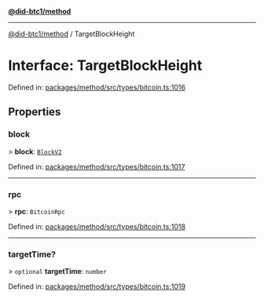 [**@did-btc1/method**](../README.md)

***

[@did-btc1/method](../globals.md) / TargetBlockHeight

# Interface: TargetBlockHeight

Defined in: [packages/method/src/types/bitcoin.ts:1016](https://github.com/dcdpr/did-btc1-js/blob/4ab6f9915d95beed9bc633644c9db1539395f512/packages/method/src/types/bitcoin.ts#L1016)

## Properties

### block

&gt; **block**: [`BlockV2`](BlockV2.md)

Defined in: [packages/method/src/types/bitcoin.ts:1017](https://github.com/dcdpr/did-btc1-js/blob/4ab6f9915d95beed9bc633644c9db1539395f512/packages/method/src/types/bitcoin.ts#L1017)

***

### rpc

&gt; **rpc**: `BitcoinRpc`

Defined in: [packages/method/src/types/bitcoin.ts:1018](https://github.com/dcdpr/did-btc1-js/blob/4ab6f9915d95beed9bc633644c9db1539395f512/packages/method/src/types/bitcoin.ts#L1018)

***

### targetTime?

&gt; `optional` **targetTime**: `number`

Defined in: [packages/method/src/types/bitcoin.ts:1019](https://github.com/dcdpr/did-btc1-js/blob/4ab6f9915d95beed9bc633644c9db1539395f512/packages/method/src/types/bitcoin.ts#L1019)
